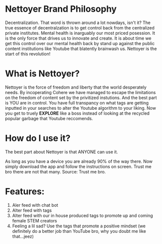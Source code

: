 # Nettoyer Brand Philosophy 
Decentralization. That word is thrown around a lot nowdays, isn't it? The true essence of decentralzation is to get control back from the centralized private institutes. Mental health is inarguably our most priced posession. It is the only force that drives us to innovate and create. It is about time we get this control over our mental health back by stand up against the public content institutions like Youtube that blatently brainwash us. Nettoyer is the start of this revolution! 
# What is Nettoyer?
Nettoyer is the force of freedom and liberty that the world desperately needs. By incoperating Cohere we have managed to escape the limitations on the freedom of content set by the privitized instutions. And the best part is YOU are in control. You have full transpancy on what tags are getting inputted in your searches to alter the Youtube algorithm to your liking. Now you get to truely **EXPLORE** like a boss instead of looking at the recycled popular garbage that Youtube reccomends. 
# How do I use it?
The best part about Nettoyer is that ANYONE can use it.

As long as you have a device you are already 90% of the way there. 
Now simply download the app and follow the instructions on screen. Trust me bro there are not that many. Source: Trust me bro. 
# Features:

1. Aler feed with chat bot
2. Alter feed with tags
3. Alter feed with our in house produced tags to promote up and coming female STEM creators
4. Feeling a lil sad? Use the tags that promote a positive mindset (we definitely do a better job than YouTube bro, why you doubt me like that...jeez)
